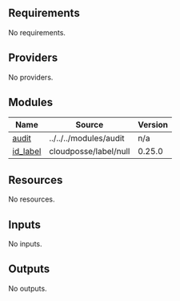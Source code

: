 <!-- BEGIN_TF_DOCS -->
## Requirements

No requirements.

## Providers

No providers.

## Modules

| Name | Source | Version |
|------|--------|---------|
| <a name="module_audit"></a> [audit](#module\_audit) | ../../../modules/audit | n/a |
| <a name="module_id_label"></a> [id\_label](#module\_id\_label) | cloudposse/label/null | 0.25.0 |

## Resources

No resources.

## Inputs

No inputs.

## Outputs

No outputs.
<!-- END_TF_DOCS -->